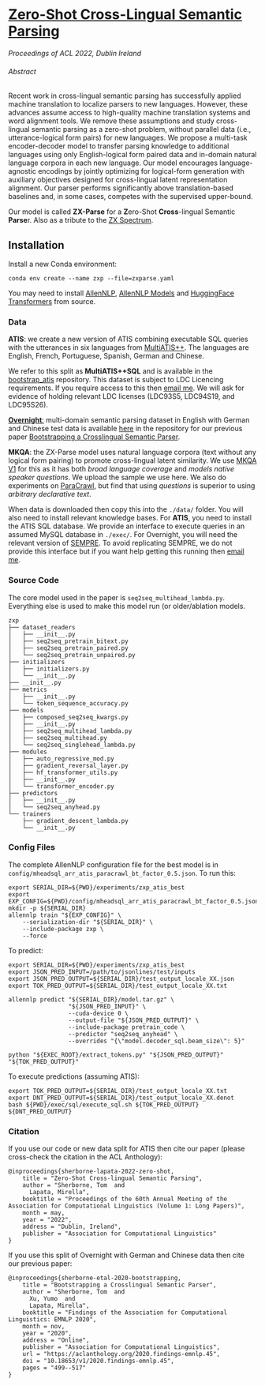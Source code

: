 # [Zero-Shot Cross-Lingual Semantic Parsing](https://arxiv.org/abs/2104.07554)
_Proceedings of ACL 2022, Dublin Ireland_

###### Abstract
Recent work in cross-lingual semantic parsing has successfully applied machine translation to localize parsers to new languages. However, these advances assume access to high-quality machine translation systems and word alignment tools. We remove these assumptions and study cross-lingual semantic parsing as a zero-shot problem, without parallel data (i.e., utterance-logical form pairs) for new languages. We propose a multi-task encoder-decoder model to transfer parsing knowledge to additional languages using only English-logical form paired data and in-domain natural language corpora in each new language. Our model encourages language-agnostic encodings by jointly optimizing for logical-form generation with auxiliary objectives designed for cross-lingual latent representation alignment. Our parser performs significantly above translation-based baselines and, in some cases, competes with the supervised upper-bound. 

Our model is called __ZX-Parse__ for a **Z**ero-Shot **Cross**-lingual Semantic **Parse**r. Also as a tribute to the [ZX Spectrum](https://www.nme.com/features/gaming-features/zx-spectrum-at-40-a-look-back-3162913). 

## Installation

Install a new Conda environment:
```
conda env create --name zxp --file=zxparse.yaml
```
You may need to install [AllenNLP](https://github.com/allenai/allennlp), [AllenNLP Models](https://github.com/allenai/allennlp-models) and [HuggingFace Transformers](https://github.com/huggingface/transformers) from source.

### Data

__ATIS__: we create a new version of ATIS combining executable SQL queries with the utterances in six languages from [MultiATIS++](https://github.com/amazon-research/multiatis). The languages are English, French, Portuguese, Spanish, German and Chinese. 

We refer to this split as __MultiATIS++SQL__ and is available in the [bootstrap_atis](https://github.com/tomsherborne/bootstrap_atis) repository. This dataset is subject to LDC Licencing requirements. If you require access to this then [email me](mailto:tom.sherborne@ed.ac.uk). We will ask for evidence of holding relevant LDC licenses (LDC93S5, LDC94S19, and LDC95S26).

[__Overnight__:](https://nlp.stanford.edu/pubs/wang-berant-liang-acl2015.pdf) multi-domain semantic parsing dataset in English with German and Chinese test data is available [here](https://github.com/tomsherborne/bootstrap) in the repository for our previous paper [Bootstrapping a Crosslingual Semantic Parser](https://aclanthology.org/2020.findings-emnlp.45/).

__MKQA__: the ZX-Parse model uses natural language corpora (text without any logical form pairing) to promote cross-lingual latent similarity. We use [MKQA V1](https://github.com/apple/ml-mkqa) for this as it has both _broad language coverage_ and _models native speaker questions_. We upload the sample we use here. We also do experiments on [ParaCrawl](https://aclanthology.org/2020.acl-main.417/), but find that using _questions_ is superior to using _arbitrary declarative text_.

When data is downloaded then copy this into the `./data/` folder. You will also need to install relevant knowledge bases. For __ATIS__, you need to install the ATIS SQL database. We provide an interface to execute queries in an assumed MySQL database in `./exec/`. For Overnight, you will need the relevant version of [SEMPRE](https://nlp.stanford.edu/software/sempre/). To avoid replicating SEMPRE, we do not provide this interface but if you want help getting this running then [email me](mailto:tom.sherborne@ed.ac.uk).

### Source Code

The core model used in the paper is `seq2seq_multihead_lambda.py`. Everything else is used to make this model run (or older/ablation models.
```
zxp
├── dataset_readers
│   ├── __init__.py
│   ├── seq2seq_pretrain_bitext.py
│   ├── seq2seq_pretrain_paired.py
│   └── seq2seq_pretrain_unpaired.py
├── initializers
│   ├── initializers.py
│   └── __init__.py
├── __init__.py
├── metrics
│   ├── __init__.py
│   └── token_sequence_accuracy.py
├── models
│   ├── composed_seq2seq_kwargs.py
│   ├── __init__.py
│   ├── seq2seq_multihead_lambda.py
│   ├── seq2seq_multihead.py
│   └── seq2seq_singlehead_lambda.py
├── modules
│   ├── auto_regressive_mod.py
│   ├── gradient_reversal_layer.py
│   ├── hf_transformer_utils.py
│   ├── __init__.py
│   └── transformer_encoder.py
├── predictors
│   ├── __init__.py
│   └── seq2seq_anyhead.py
└── trainers
    ├── gradient_descent_lambda.py
    └── __init__.py

```

### Config Files

The complete AllenNLP configuration file for the best model is in `config/mheadsql_arr_atis_paracrawl_bt_factor_0.5.json`. To run this:

```
export SERIAL_DIR=${PWD}/experiments/zxp_atis_best
export EXP_CONFIG=${PWD}/config/mheadsql_arr_atis_paracrawl_bt_factor_0.5.json
mkdir -p ${SERIAL_DIR}
allennlp train "${EXP_CONFIG}" \
    --serialization-dir "${SERIAL_DIR}" \
    --include-package zxp \
    --force
```

To predict:

```
export SERIAL_DIR=${PWD}/experiments/zxp_atis_best
export JSON_PRED_INPUT=/path/to/jsonlines/test/inputs
export JSON_PRED_OUTPUT=${SERIAL_DIR}/test_output_locale_XX.json
export TOK_PRED_OUTPUT=${SERIAL_DIR}/test_output_locale_XX.txt

allennlp predict "${SERIAL_DIR}/model.tar.gz" \
                 "${JSON_PRED_INPUT}" \
                 --cuda-device 0 \
                 --output-file "${JSON_PRED_OUTPUT}" \
                 --include-package pretrain_code \
                 --predictor "seq2seq_anyhead" \
                 --overrides "{\"model.decoder_sql.beam_size\": 5}" 

python "${EXEC_ROOT}/extract_tokens.py" "${JSON_PRED_OUTPUT}" "${TOK_PRED_OUTPUT}"
```

To execute predictions (assuming ATIS):
```
export TOK_PRED_OUTPUT=${SERIAL_DIR}/test_output_locale_XX.txt
export DNT_PRED_OUTPUT=${SERIAL_DIR}/test_output_locale_XX.denot
bash ${PWD}/exec/sql/execute_sql.sh ${TOK_PRED_OUTPUT} ${DNT_PRED_OUTPUT}
```

### Citation
If you use our code or new data split for ATIS then cite our paper (please cross-check the citation in the ACL Anthology):
```
@inproceedings{sherborne-lapata-2022-zero-shot,
    title = "Zero-Shot Cross-lingual Semantic Parsing",
    author = "Sherborne, Tom  and
      Lapata, Mirella",
    booktitle = "Proceedings of the 60th Annual Meeting of the Association for Computational Linguistics (Volume 1: Long Papers)",
    month = may,
    year = "2022",
    address = "Dublin, Ireland",
    publisher = "Association for Computational Linguistics"
}
```
If you use this split of Overnight with German and Chinese data then cite our previous paper:
```
@inproceedings{sherborne-etal-2020-bootstrapping,
    title = "Bootstrapping a Crosslingual Semantic Parser",
    author = "Sherborne, Tom  and
      Xu, Yumo  and
      Lapata, Mirella",
    booktitle = "Findings of the Association for Computational Linguistics: EMNLP 2020",
    month = nov,
    year = "2020",
    address = "Online",
    publisher = "Association for Computational Linguistics",
    url = "https://aclanthology.org/2020.findings-emnlp.45",
    doi = "10.18653/v1/2020.findings-emnlp.45",
    pages = "499--517"
}
```